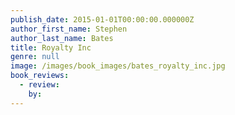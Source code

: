 ```yaml
---
publish_date: 2015-01-01T00:00:00.000000Z
author_first_name: Stephen
author_last_name: Bates
title: Royalty Inc
genre: null
image: /images/book_images/bates_royalty_inc.jpg
book_reviews:
  - review: 
    by: 
---
```

